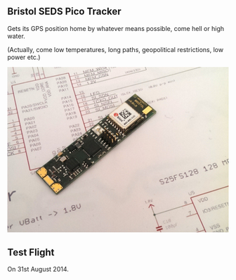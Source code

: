 ## Bristol SEDS Pico Tracker ##

Gets its GPS position home by whatever means possible, come hell or
high water.

(Actually, come low temperatures, long paths, geopolitical
restrictions, low power etc.)

![Photo of second board revision](pico-tracker-orig.jpg)

## Test Flight

On 31st August 2014.

